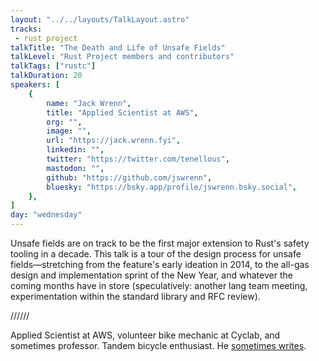 ```yaml
---
layout: "../../layouts/TalkLayout.astro"
tracks:
 - rust project
talkTitle: "The Death and Life of Unsafe Fields"
talkLevel: "Rust Project members and contributors"
talkTags: ["rustc"]
talkDuration: 20
speakers: [
    {
        name: "Jack Wrenn",
        title: "Applied Scientist at AWS",
        org: "",
        image: "",
        url: "https://jack.wrenn.fyi",
        linkedin: "",
        twitter: "https://twitter.com/tenellous",
        mastodon: "",
        github: "https://github.com/jswrenn",
        bluesky: "https://bsky.app/profile/jswrenn.bsky.social",
    },
]
day: "wednesday"
---
```


Unsafe fields are on track to be the first major extension to Rust's safety tooling in a decade.
This talk is a tour of the design process for unsafe fields&mdash;stretching from the feature's early ideation in 2014,
to the all-gas design and implementation sprint of the New Year, and
whatever the coming months have in store (speculatively: another lang team meeting, experimentation within the standard library and RFC review).

////// <!-- sepatator between abstract and bio -->

Applied Scientist at AWS, volunteer bike mechanic at Cyclab, and sometimes professor. Tandem bicycle enthusiast. He [sometimes writes](https://jack.wrenn.fyi/blog).
